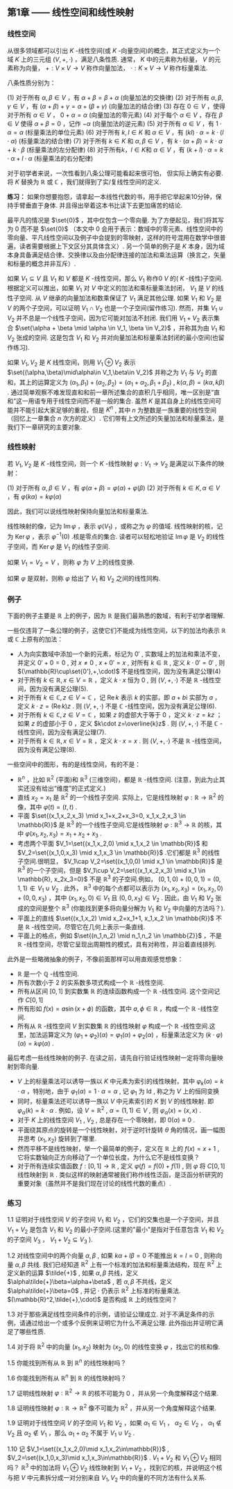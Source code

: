 ## 第1章 —— 线性空间和线性映射

### 线性空间

从很多领域都可以引出 $K$ -线性空间(或 $K$ -向量空间)的概念，其正式定义为一个域 $K$ 上的三元组 $(V,+,\cdot)$ ，满足八条性质. 通常， $K$ 中的元素称为标量， $V$ 的元素称为向量， $+: V \times V \to V$ 称作向量加法， $\cdot: K \times V \to V$ 称作标量乘法.

八条性质分别为：

(1) 对于所有 $\alpha,\beta \in V$ ，有 $\alpha + \beta = \beta + \alpha$  (向量加法的交换律)
(2) 对于所有 $\alpha,\beta,\gamma \in V$ ，有 $(\alpha + \beta) + \gamma = \alpha + (\beta + \gamma)$  (向量加法的结合律)
(3) 存在 $0 \in V$ ，使得对于所有 $\alpha \in V$ ， $0 + \alpha = \alpha$  (向量加法的零元素)
(4) 对于每个 $\alpha \in V$ ，存在 $\beta \in V$ 使得 $\alpha + \beta = 0$ ，记作 $-\alpha$  (向量加法的逆元素)
(5) 对于所有 $\alpha \in V$ ，有 $1 \cdot \alpha = \alpha$  (标量乘法的单位元素)
(6) 对于所有 $k,l \in K$ 和 $\alpha \in V$ ，有 $(kl) \cdot \alpha = k \cdot (l \cdot \alpha)$  (标量乘法的结合律)
(7) 对于所有 $k \in K$ 和 $\alpha,\beta \in V$ ，有 $k \cdot (\alpha + \beta) = k \cdot \alpha + k \cdot \beta$  (标量乘法的左分配律)
(8) 对于所有$k，l \in K$和 $\alpha \in V$ ，有 $(k + l) \cdot \alpha = k \cdot \alpha + l \cdot \alpha$  (标量乘法的右分配律)

对于初学者来说，一次性看到八条公理可能看起来很可怕， 但实际上确实有必要. 将 $K$ 替换为 $\mathbb{R}$ 或 $\mathbb{C}$ ，我们就得到了实/复线性空间的定义.

**练习：** 如果你想要抱怨，请拿起一本线性代数的书，用手把它举起来10分钟，保持手臂垂直于身体. 并且得出举着这本书比读下去更加痛苦的结论.

最平凡的情况是 $\set{0}$ ，其中仅包含一个零向量. 为了方便起见，我们将其写为 $0$ 而不是 $\set{0}$ （本文中 $0$ 会用于表示：数域中的零元素、线性空间中的零向量、平凡线性空间以及例子中会提到的零映射，这样的符号混用在数学中很普遍，读者需要根据上下文区分其具体含义）. 另一个简单的例子是 $K$ 本身，因为域本身具备满足结合律、交换律以及由分配律连接的加法和乘法运算（换言之，矢量和标量的概念并非互斥）.

如果 $V_1 \subseteq V$ 且 $V_1$ 和 $V$ 都是 $K$ -线性空间，那么 $V_1$ 称作0 $V$ 的( $K$ -线性)子空间. 根据定义可以推出，如果 $V_1$ 对 $V$ 中定义的加法和乘标量乘法封闭， $V_1$ 是 $V$ 的线性子空间. 从 $V$ 继承的向量加法和数乘保证了 $V_1$ 满足其他公理. 如果 $V_1$ 和 $V_2$ 是 $V$ 的两个子空间，可以证明 $V_1 \cap V_2$ 也是一个子空间(留作练习). 然而，并集 $V_1 \cup V_2$ 并不总是一个线性子空间，因为它可能对加法不封闭. 我们用 $V_1 + V_2$ 表示集合 $\set{\alpha + \beta \mid \alpha \in V_1, \beta \in V_2}$ ，并称其为由 $V_1$ 和 $V_2$ 张成的空间. 这是包含 $V_1$ 和 $V_2$ 并对向量加法和标量乘法封闭的最小空间(也留作练习).

如果 $V_1,V_2$ 是 $K$ 线性空间，则用 $V_1\oplus V_2$ 表示 $\set{(\alpha,\beta)\mid\alpha\in V_1,\beta\in V_2}$ 并称之为 $V_1$ 与 $V_2$ 的直和，其上的运算定义为 $(\alpha_1,\beta_1)+(\alpha_2,\beta_2)=(\alpha_1+\alpha_2,\beta_1+\beta_2)$ ,  $k(\alpha,\beta)=(k\alpha,k\beta)$ . 通过简单观察不难发现直和和前一章所述集合的直积几乎相同，唯一区别是“直和”这一用语专用于线性空间而不是一般的集合. 虽然 $K$ 是其自身上的线性空间可能并不能引起大家足够的重视，但是 $K^n$ , 其中 $n$ 为整数是一族重要的线性空间（回忆上一章集合 $n$ 次方的定义）. 它们带有上文所述的矢量加法和标量乘法，是我们下一章研究的主要对象.

### 线性映射

若 $V_1,V_2$ 是 $K$ -线性空间，则一个 $K$ -线性映射 $\varphi: V_1\to V_2$ 是满足以下条件的映射：

(1) 对于所有 $\alpha,\beta\in V$ ，有 $\varphi(\alpha+\beta)=\varphi(\alpha)+\varphi(\beta)$ 
(2) 对于所有 $k\in K,\alpha\in V$ ，有 $\varphi(k\alpha)=k\varphi(\alpha)$ 

因此，我们可以说线性映射保持向量加法和标量乘法.

线性映射的像，记为 $\mathrm{Im}\,\varphi$ ，表示 $\varphi(V_1)$ ，或称之为 $\varphi$ 的值域. 线性映射的核，记为 $\mathrm{Ker}\,\varphi$ ，表示 $\varphi^{-1}(0)$ .核是零点的集合. 读者可以轻松地验证 $\mathrm{Im}\,\varphi$ 是 $V_2$ 的线性子空间，而 $\mathrm{Ker}\,\varphi$ 是 $V_1$ 的线性子空间.

如果 $V_1=V_2=V$ ，则称 $\varphi$ 为 $V$ 上的线性变换.

如果 $\varphi$ 是双射，则称 $\varphi$ 给出了 $V_1$ 和 $V_2$ 之间的线性同构.

### 例子

下面的例子主要是 $\mathbb{R}$ 上的例子，因为 $\mathbb{R}$ 是我们最熟悉的数域，有利于初学者理解.

一些仅违背了一条公理的例子，这使它们不能成为线性空间，以下的加法均表示 $\mathbb{R}$ 或 $\mathbb{C}$ 上原有的加法：

- 人为向实数域中添加一个新的元素，标记为  $0'$ , 实数域上的加法和乘法不变，并定义  $0'+0=0$ , 对  $x\ne 0$ ,  $x+0'=x$ , 对所有  $k\in\mathbb{R}$ , 定义  $k\cdot 0'=0'$ , 则  $(\mathbb{R}\cup\set{0'},+,\cdot)$  不是线性空间，因为没有满足公理(4)
- 对于所有 $k\in\mathbb{R},x\in V=\mathbb{R}$ ，定义 $k\cdot x$ 恒为 $0$ , 则 $(V,+,\cdot)$ 不是 $\mathbb{R}$ -线性空间，因为没有满足公理(5).
- 对于所有 $k\in\mathbb{C},z\in V=\mathbb{C}$ ，记 $\mathrm{Re}\,k$ 表示 $k$ 的实部，即 $a+b\mathrm{i}$ 实部为 $a$ ，定义 $k\cdot z=(\mathrm{Re}\,k)z$ . 则 $(V,+,\cdot)$ 不是 $\mathbb{C}$ -线性空间，因为没有满足公理(6).
- 对于所有 $k\in\mathbb{C},z\in V=\mathbb{C}$ ，如果 $z$ 的虚部大于等于 $0$ ，定义 $k\cdot z=kz$ ；如果 $z$ 的虚部小于 $0$ ，定义 $k\cdot z=\overline{k}z$ . 则 $(V,+,\cdot)$ 不是 $\mathbb{C}$ -线性空间，因为没有满足公理(7).
- 对于所有 $k\in\mathbb{R},x\in V=\mathbb{R}$ ，定义 $k\cdot x=x$ . 则 $(V,+,\cdot)$ 不是 $\mathbb{R}$ -线性空间，因为没有满足公理(8).

一些空间中的图形，有的是线性空间，有的不是：

-  $\mathbb{R}^n$ ，比如 $\mathbb{R}^2$ (平面)和 $\mathbb{R}^3$ (三维空间)，都是 $\mathbb{R}$ -线性空间. (注意，到此为止其实还没有给出“维度”的正式定义.)
- 直线 $x_2=x_1$ 是 $\mathbb{R}^2$ 的一个线性子空间. 实际上，它是线性映射 $\varphi:\mathbb{R}\to\mathbb{R}^2$ 的像，其中 $\varphi(t) = (t,t)$ .
- 平面 $\set{(x_1,x_2,x_3) \mid x_1+x_2+x_3=0, x_1,x_2,x_3 \in \mathbb{R}}$ 是 $\mathbb{R}^3$ 的一个线性子空间.它是线性映射 $\varphi:\mathbb{R}^3\to \mathbb{R}$ 的核，其中 $\varphi(x_1,x_2,x_3) = x_1+x_2+x_3$ .
- 考虑两个平面 $V_1=\set{(x_1,x_2,0) \mid x_1,x_2 \in \mathbb{R}}$ 和 $V_2=\set{(x_1,0,x_3) \mid x_1,x_3 \in \mathbb{R}}$ .它们都是 $\mathbb{R}^3$ 的线性子空间.很明显， $V_1\cap V_2=\set{(x_1,0,0) \mid x_1 \in \mathbb{R}}$ 是 $\mathbb{R}^3$ 的一个子空间，但是 $V_1\cup V_2=\set{(x_1,x_2,x_3) \mid x_1 \in \mathbb{R}, x_2x_3=0}$ 不是 $\mathbb{R}^3$ 的子空间.例如， $(0,1,0)+(0,0,1)=(0,1,1) \notin V_1\cup V_2$ . 此外， $\mathbb{R}^3$ 中的每个点都可以表示为 $(x_1,x_2,x_3)=(x_1,x_2,0)+(0,0,x_3)$ ，其中 $(x_1,x_2,0) \in V_1$ 且 $(0,0,x_3) \in V_2$ . 因此，由 $V_1$ 和 $V_2$ 张成的空间是整个 $\mathbb{R}^3$ (你能找到更多将向量分解为 $V_1$ 和 $V_2$ 中向量的方法吗？).
- 平面上的直线 $\set{(x_1,x_2) \mid x_2=x_1+1, x_1,x_2 \in \mathbb{R}}$ 不是 $\mathbb{R}$ -线性空间，尽管它在几何上表示一条直线.
- 平面上的格点，例如 $\set{(n_1,n_2) \mid n_1,n_2 \in \mathbb{Z}}$ ，不是 $\mathbb{R}$ -线性空间，尽管它呈现出周期性的模式，具有对称性，并沿着直线排列.

此外是一些略微抽象的例子，不像前面那样可以用直观感觉想象：

-  $\mathbb{R}$ 是一个 $\mathbb{Q}$ -线性空间.
- 所有次数小于 $2$ 的实系数多项式构成一个 $\mathbb{R}$ -线性空间.
- 所有从区间 $[0,1]$ 到实数集 $\mathbb{R}$ 的连续函数构成一个 $\mathbb{R}$ -线性空间. 这个空间记作 $C[0,1]$ 
- 所有形如 $f(x)=a\sin(x+\phi)$ 的函数，其中 $a,\phi\in\mathbb{R}$ ，构成一个 $\mathbb{R}$ -线性空间.
- 所有从 $\mathbb{R}$ -线性空间 $V$ 到实数集 $\mathbb{R}$ 的线性映射 $\varphi$ 构成一个 $\mathbb{R}$ -线性空间.这里，加法运算定义为 $(\varphi_1+\varphi_2)(\alpha)=\varphi_1(\alpha)+\varphi_2(\alpha)$ ，标量乘法定义为 $(k\cdot\varphi)(\alpha)=k\varphi(\alpha)$ .

最后考虑一些线性映射的例子. 在读之前，请先自行验证线性映射一定将零向量映射到零向量.

-  $V$ 上的标量乘法可以诱导一族以 $K$ 中元素为索引的线性映射，其中 $\varphi_k(\alpha)=k\cdot\alpha$ ，特别地，由于 $\varphi_1(\alpha)=1\cdot\alpha=\alpha$ , 记 $\varphi_1$ 为 $\mathrm{Id}$ , 称之为 $V$ 上的恒同变换
- 同时，标量乘法还可以诱导一族以 $V$ 中元素索引的 $K$ 到 $V$ 的线性映射. 即 $\varphi_\alpha(k)=k\cdot \alpha$ . 例如，设 $V=\mathbb{R}^2$ ,  $\alpha=(1,1)\in V$ , 则 $\varphi_\alpha(x)=(x,x)$ .
- 对于 $K$ 上的线性空间 $V_1$ ,  $V_2$ , 总是存在一个零映射，即 $0(\alpha)\equiv 0$ .
- 平面绕其原点的旋转是一个线性映射，对于逆时针旋转 $\theta$ 角的情况，画一幅图并思考 $(x_1,x_2)$ 旋转到了哪里.
- 然而平移不是线性映射，举一个最简单的例子，定义在 $\mathbb{R}$ 上的 $f(x)=x+1$ , 它将实数轴向正方向移动了一个单位长度，为什么它不是线性变换？
- 对于所有连续实值函数 $f:[0,1]\to \mathbb{R}$ , 定义 $\varphi(f)=f(0)+f(1)$ , 则 $\varphi$ 将 $C[0,1]$ 线性映射到 $\mathbb{R}$ . 类似这样的映射通常被我们称作线性泛函，是泛函分析研究的重要对象（虽然并不是我们现在讨论的线性代数的重点）.





### 练习

 $1.1$  证明对于线性空间 $V$ 的子空间 $V_1$ 和 $V_2$ ，它们的交集也是一个子空间，并且 $V_1+V_2$ 是包含 $V_1$ 和 $V_2$ 的最小子空间.(这里的"最小"是指对于任意包含 $V_1$ 和 $V_2$ 的子空间 $V_3$ ， $V_1+V_2\subseteq V_3$ ).

 $1.2$  对线性空间中的两个向量 $\alpha,\beta$ , 如果 $k\alpha+l\beta=0$ 不能推出 $k=l=0$ , 则称向量 $\alpha,\beta$ 共线. 我们已经知道 $\mathbb{R}^2$ 上有一个标准的加法和标量乘法结构，现在 $\mathbb{R}^2$ 上定义新的运算 $\tilde{+}$ , 如果 $\alpha,\beta$ 共线，定义 $\alpha\tilde{+}\beta=\alpha+\beta$ , 若 $\alpha,\beta$ 不共线，定义 $\alpha\tilde{+}\beta=0$ , 并记  $\cdot$  仍表示 $\mathbb{R}^2$ 上标准的标量乘法.  $(\mathbb{R}^2,\tilde{+},\cdot)$ 是否构成 $\mathbb{R}$ 上的线性空间？

 $1.3$  对于那些满足线性空间条件的示例，请验证公理成立. 对于不满足条件的示例，请通过给出一个或多个反例来证明它为什么不满足公理. 此外指出并证明它满足了哪些性质.

 $1.4$  对于将 $\mathbb{R}^2$ 中的向量 $(x_1, x_2)$ 映射为 $(x_2, 0)$ 的线性变换 $\varphi$ ，找出它的核和像.

 $1.5$  你能找到所有从 $\mathbb{R}$ 到 $\mathbb{R}^n$ 的线性映射吗？

 $1.6$  你能找到所有从 $\mathbb{R}^n$ 到 $\mathbb{R}$ 的线性映射吗？

 $1.7$  证明线性映射 $\varphi: \mathbb{R}^2 \to \mathbb{R}$ 的核不可能为 ${0}$ ，并从另一个角度解释这个结果.

 $1.8$  证明线性映射 $\varphi: \mathbb{R} \to \mathbb{R}^2$ 像不可能为 $\mathbb{R}^2$ ，并从另一个角度解释这个结果.

 $1.9$  证明对于线性空间 $V$ 的子空间 $V_1$ 和 $V_2$ ，如果 $\alpha_1 \in V_1$ ， $\alpha_2 \in V_2$ ， $\alpha_1 \notin V_2$ 且 $\alpha_2 \notin V_1$ ，那么 $\alpha_1 + \alpha_2$ 不属于 $V_1 \cup V_2$ .

 $1.10$  记 $V_1=\set{(x_1,x_2,0)\mid x_1,x_2\in\mathbb{R}}$ ,  $V_2=\set{(x_1,0,x_3)\mid x_1,x_3\in\mathbb{R}}$ .  $V_1+V_2$ 和 $V_1\oplus V_2$ 相同吗？ $\mathbb{R}^3$ 中的加法将 $V_1\oplus V_2$ 线性映射到 $V_1+V_2$ ，找到它的核，并说明这个核与把 $V$ 中元素拆分成一对分别来自 $V_1,V_2$ 中的向量的不同方法有什么关系.
